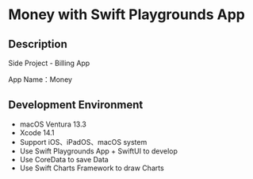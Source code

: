# Money with Swift Playgrounds App

## Description

Side Project - Billing App

App Name：Money

## Development Environment

- macOS Ventura 13.3
- Xcode 14.1
- Support iOS、iPadOS、macOS system
- Use Swift Playgrounds App + SwiftUI to develop
- Use CoreData to save Data
- Use Swift Charts Framework to draw Charts
